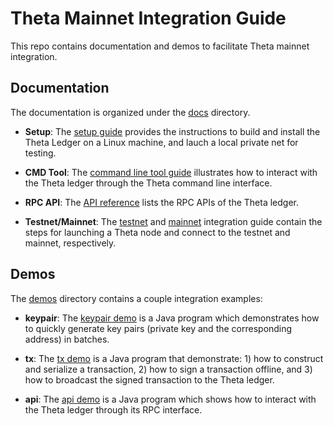 # Theta Mainnet Integration Guide

This repo contains documentation and demos to facilitate Theta mainnet integration.

## Documentation

The documentation is organized under the [docs](docs/) directory. 

  - **Setup**: The [setup guide](docs/setup.md) provides the instructions to build and install the Theta Ledger on a Linux machine, and lauch a local private net for testing. 

  - **CMD Tool**: The [command line tool guide](docs/cmd.md) illustrates how to interact with the Theta ledger through the Theta command line interface. 

  - **RPC API**: The [API reference](docs/api.md) lists the RPC APIs of the Theta ledger. 

  - **Testnet/Mainnet**: The [testnet](docs/testnet.md) and [mainnet](docs/mainnet.md) integration guide contain the steps for launching a Theta node and connect to the testnet and mainnet, respectively.

## Demos

The [demos](demos/) directory contains a couple integration examples:

  - **keypair**: The [keypair demo](demos/keypair) is a Java program which demonstrates how to quickly generate key pairs (private key and the corresponding address) in batches.

  - **tx**: The [tx demo](demos/tx) is a Java program that demonstrate: 1) how to construct and serialize a transaction, 2) how to sign a transaction offline, and 3) how to broadcast the signed transaction to the Theta ledger.

  - **api**: The [api demo](demos/api) is a Java program which shows how to interact with the Theta ledger through its RPC interface.
